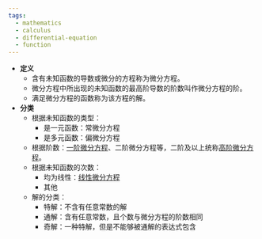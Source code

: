 ```yaml
---
tags:
  - mathematics
  - calculus
  - differential-equation
  - function
---
```

- **定义**
    - 含有未知函数的导数或微分的方程称为微分方程。
    - 微分方程中所出现的未知函数的最高阶导数的阶数叫作微分方程的阶。
    - 满足微分方程的函数称为该方程的解。
- **分类**
    - 根据未知函数的类型：
        - 是一元函数：常微分方程
        - 是多元函数：偏微分方程
    - 根据阶数：[一阶微分方程](/notes/docs/mathematics/calculus/first-order-differential-equation)、二阶微分方程等，二阶及以上统称[高阶微分方程](/notes/docs/mathematics/calculus/high-order-differential-equation)。
    - 根据未知函数的次数：
        - 均为线性：[线性微分方程](/notes/docs/mathematics/calculus/linear-differential-equation)
        - 其他
    - 解的分类：
        - 特解：不含有任意常数的解
        - 通解：含有任意常数，且个数与微分方程的阶数相同
        - 奇解：一种特解，但是不能够被通解的表达式包含
